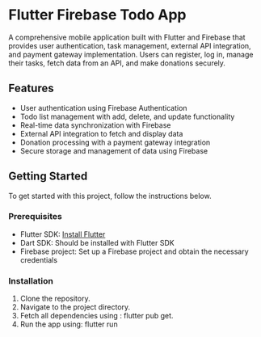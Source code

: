 # Flutter Firebase Todo App

A comprehensive mobile application built with Flutter and Firebase that provides user authentication, task management, external API integration, and payment gateway implementation. Users can register, log in, manage their tasks, fetch data from an API, and make donations securely.

## Features

- User authentication using Firebase Authentication
- Todo list management with add, delete, and update functionality
- Real-time data synchronization with Firebase
- External API integration to fetch and display data
- Donation processing with a payment gateway integration
- Secure storage and management of data using Firebase

## Getting Started

To get started with this project, follow the instructions below.

### Prerequisites

- Flutter SDK: [Install Flutter](https://flutter.dev/docs/get-started/install)
- Dart SDK: Should be installed with Flutter SDK
- Firebase project: Set up a Firebase project and obtain the necessary credentials

### Installation

1. Clone the repository.
2. Navigate to the project directory.
3. Fetch all dependencies using : flutter pub get.
4. Run the app using: flutter run
